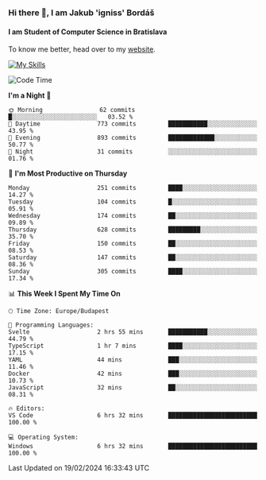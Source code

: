 ### Hi there 👋, I am Jakub 'igniss' Bordáš

#### I am Student of Computer Science in Bratislava
To know me better, head over to my [website](https://bordas.sk).

[![My Skills](https://skillicons.dev/icons?i=js,html,css,figma,svelte,java,kotlin,python,postgresql,typescript,nest,nodejs)](https://bordas.sk)


<!--START_SECTION:waka-->
![Code Time](http://img.shields.io/badge/Code%20Time-1%2C410%20hrs%2048%20mins-blue)

**I'm a Night 🦉** 

```text
🌞 Morning                62 commits          █░░░░░░░░░░░░░░░░░░░░░░░░   03.52 % 
🌆 Daytime                773 commits         ███████████░░░░░░░░░░░░░░   43.95 % 
🌃 Evening                893 commits         █████████████░░░░░░░░░░░░   50.77 % 
🌙 Night                  31 commits          ░░░░░░░░░░░░░░░░░░░░░░░░░   01.76 % 
```
📅 **I'm Most Productive on Thursday** 

```text
Monday                   251 commits         ████░░░░░░░░░░░░░░░░░░░░░   14.27 % 
Tuesday                  104 commits         █░░░░░░░░░░░░░░░░░░░░░░░░   05.91 % 
Wednesday                174 commits         ██░░░░░░░░░░░░░░░░░░░░░░░   09.89 % 
Thursday                 628 commits         █████████░░░░░░░░░░░░░░░░   35.70 % 
Friday                   150 commits         ██░░░░░░░░░░░░░░░░░░░░░░░   08.53 % 
Saturday                 147 commits         ██░░░░░░░░░░░░░░░░░░░░░░░   08.36 % 
Sunday                   305 commits         ████░░░░░░░░░░░░░░░░░░░░░   17.34 % 
```


📊 **This Week I Spent My Time On** 

```text
🕑︎ Time Zone: Europe/Budapest

💬 Programming Languages: 
Svelte                   2 hrs 55 mins       ███████████░░░░░░░░░░░░░░   44.79 % 
TypeScript               1 hr 7 mins         ████░░░░░░░░░░░░░░░░░░░░░   17.15 % 
YAML                     44 mins             ███░░░░░░░░░░░░░░░░░░░░░░   11.46 % 
Docker                   42 mins             ███░░░░░░░░░░░░░░░░░░░░░░   10.73 % 
JavaScript               32 mins             ██░░░░░░░░░░░░░░░░░░░░░░░   08.31 % 

🔥 Editors: 
VS Code                  6 hrs 32 mins       █████████████████████████   100.00 % 

💻 Operating System: 
Windows                  6 hrs 32 mins       █████████████████████████   100.00 % 
```


 Last Updated on 19/02/2024 16:33:43 UTC
<!--END_SECTION:waka-->
